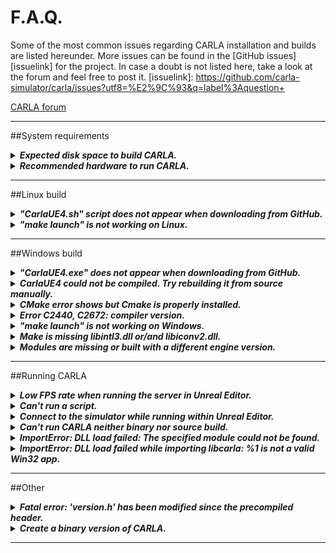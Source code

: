 <h1>F.A.Q.</h1>

Some of the most common issues regarding CARLA installation and builds are listed hereunder. More issues can be found in the [GitHub issues][issuelink] for the project. In case a doubt is not listed here, take a look at the forum and feel free to post it.
[issuelink]: https://github.com/carla-simulator/carla/issues?utf8=%E2%9C%93&q=label%3Aquestion+ 
<div class="build-buttons">
<p>
<a href="https://forum.carla.org/" target="_blank" class="btn btn-neutral" title="Go to the CARLA forum">
CARLA forum</a>
</p>
</div>

------
##System requirements
<!-- ======================================================================= -->
  <details>
    <summary><h5 style="display:inline">
    Expected disk space to build CARLA.
    </h5></summary>

  It is advised to have at least 30/50GB. Building CARLA from source requires about 25GB of disk space, not counting Unreal Engine installation, which is quite a similar size. 

  Unreal Engine on Linux requires much more disk space as it keeps all the intermediate files, take a look at [this thread](https://answers.unrealengine.com/questions/430541/linux-engine-size.html) about the matter.
  </details>

<!-- ======================================================================= -->
  <details>
    <summary><h5 style="display:inline">
    Recommended hardware to run CARLA.
    </h5></summary>

  CARLA is a very performance demanding software, at the very minimum it needs for a 4GB GPU or even better, a dedicated GPU capable of running Unreal Engine. Take a look at [Unreal Engine's recommended hardware](https://wiki.unrealengine.com/Recommended_Hardware).

  </details>

------
##Linux build
<!-- ======================================================================= -->
  <details>
    <summary><h5 style="display:inline">
    "CarlaUE4.sh" script does not appear when downloading from GitHub.
    </h5></summary>

  There is no `CarlaUE4.sh` script in the source version of CARLA. Follow the [build instructions](../how_to_build_on_linux) to build CARLA from source. To directly get the `CarlaUE4.sh` script, follow the [quick start instructions](../getting_started). 
  </details>

<!-- ======================================================================= -->
  <details>
    <summary><h5 style="display:inline">
    "make launch" is not working on Linux.
    </h5></summary>

  Many different issues can be dragged during the build installation and finally show here, so here is a list of the most likely reasons why:  

* __Run Unreal Engine 4.22:__ Something may have failed when building Unreal Engine. Try running UE editor on its own and make sure that it is the 4.22 release.
* __Download the assets:__ The server will not be able to run without the visual content, so this step is mandatory even when building CARLA for the first time. Go to the root CARLA folder and run the script to get the assets: `./Update.sh`
* __UE4_ROOT is not defined:__ The environment variable is not set. Remember to make it persistent session-wide by adding it to your `~/.bashrc` or `~/.profile`, otherwise it will need to be set for every new shell. Run `export UE4_ROOT=~/UnrealEngine_4.22` to set the variable this time. Make sure that the path leads to the UE 4.22 main folder.  
* __Check dependencies:__ Make sure that everything was installed properly during the first steps of the process. Maybe one of the commands was skipped, unsuccessful or the dependencies were not suitable for the system.
* __Delete CARLA and clone it again:__ Just in case something went wrong. Delete your version of CARLA and try cloning or downloading and extracting it again. Then follow the steps from there.   
* __Meet system requirements:__ Make sure that Ubuntu version is at least 16.04 or later. CARLA needs around 15GB of disk space and a dedicated GPU (or at least one with 4GB) to run. 

Other specific reasons for a system to show conflicts with CARLA may occur. Please, post these on the forum so the team can get to know more about them.   
  </details>

------
##Windows build

<!-- ======================================================================= -->
  <details>
    <summary><h5 style="display:inline">
    "CarlaUE4.exe" does not appear when downloading from GitHub.
    </h5></summary>

  There is no `CarlaUE4.exe` executable in the source version of CARLA. Follow the [build instructions](../how_to_build_on_windows) to build CARLA from source. To directly get the `CarlaUE4.exe`, follow the [quick start instructions](../getting_started). 
  </details>


<!-- ======================================================================= -->
  <details>
    <summary><h5 style="display:inline">
    CarlaUE4 could not be compiled. Try rebuilding it from source manually. 
    </h5></summary>

Something went wrong when trying to build CARLA. To know what happened, the build must be done using Visual Studio.  

1. Go to `carla/Unreal/CarlaUE4` and right-click the `CarlaUE4.uproject`. 
2. Click on __Generate Visual Studio project files__. 
3. Open the file generated with Visual Studio 2017. 
4. Compile the project with Visual Studio (shortcut is F7). The build will fail, but the issues found will be shown below.
  </details>

<!-- ======================================================================= -->
  <details>
    <summary><h5 style="display:inline">
    CMake error shows but Cmake is properly installed.
    </h5></summary>
	
This issue occurs when trying to use the _make_ command either to build the server or the client even though Cmake is installed with an updated version and added to the environment path. The reason is that the issue is not really related with Cmake but a conflict between Visual Studio versions.  
Completely erase Visual Studio versions from the system and leave only the Visual Studio 2017 to make sure that everything works properly.  
  </details>

<!-- ======================================================================= -->
  <details>
    <summary><h5 style="display:inline">
    Error C2440, C2672: compiler version.
    </h5></summary>
	
The build is not using the 2017 compiler due to conflict with other Visual Studio or Microsoft Compiler versions. Uninstall the other and rebuild again. If the problem still exists, it may be due to Visual Studio not being good at getting rid of itself. To completely clean Visual Studio from the computer go to `Program Files (x86)\Microsoft Visual Studio\Installer\resources\app\layout` and run `.\InstallCleanup.exe -full`. This may need admin permissions.

To keep the other version of Visual Studio edit ```%appdata%\Unreal Engine\UnrealBuildTool\BuildConfiguration.xml``` adding the following lines:

```xml
<VCProjectFileGenerator>
    <Version>VisualStudio2017</Version>
</VCProjectFileGenerator>

<WindowsPlatform>
    <Compiler>VisualStudio2017</Compiler>
</WindowsPlatform>
```
  </details>

<!-- ======================================================================= -->
  <details>
    <summary><h5 style="display:inline">
    "make launch" is not working on Windows.
    </h5></summary>

  Many different issues can be dragged during the build installation and finally show here, so here is a list of the most likely reasons why:  

* __Restart the system:__ There are many installations going in the Windows build and it would be a great idea to give the system a chance to restart and make sure that everything is updated properly. 
* __Run Unreal Engine 4.22:__ Something may have failed when building Unreal Engine. Try running UE editor on its own and make sure that it is the 4.22 release.
* __Download the assets:__ The server will not be able to run without the visual content, so this step is mandatory even when running CARLA for the first time. 
* __Visual Studio 2017:__ If there are other versions of Visual Studio installed or recently uninstalled, conflicts may arise. To completely clean Visual Studio from the computer go to `Program Files (x86)\Microsoft Visual Studio\Installer\resources\app\layout` and run `.\InstallCleanup.exe -full`.  
* __Delete CARLA and clone it again:__ Just in case something went wrong. Delete your version of CARLA and try cloning or downloading and extracting it again. Then follow the steps from there.  
* __Meet system requirements:__ CARLA needs around 30/50GB of disk space and a dedicated GPU (or at least one with 4GB) to run. 

Other specific reasons for a system to show conflicts with CARLA may occur. Please, post these on the forum so the team can get to know more about them.   
  </details>

<!-- ======================================================================= -->
  <details>
    <summary><h5 style="display:inline">
    Make is missing libintl3.dll or/and libiconv2.dll.
    </h5></summary>
	
Download the [dependencies](http://gnuwin32.sourceforge.net/downlinks/make-dep-zip.php) and extract the _bin_ content into the __make__ installation path.   
  </details>

<!-- ======================================================================= -->
  <details>
    <summary><h5 style="display:inline">
    Modules are missing or built with a different engine version.  
    </h5></summary>

This may happen, especially when building for the very first time. Just click on "Accept" to rebuild them. 
  </details>


------
##Running CARLA
<!-- ======================================================================= -->
  <details>
    <summary><h5 style="display:inline">
    Low FPS rate when running the server in Unreal Editor.
    </h5></summary>

  UE4 Editor goes to a low performance mode when out of focus. It can be disabled
  in the editor preferences. Go to "Edit->Editor Preferences->Performance" and
  disable the "Use Less CPU When in Background" option.

  </details>

<!-- ======================================================================= -->
  <details>
    <summary><h5 style="display:inline">
    Can't run a script.
    </h5></summary>
	
Some scripts have requirements that can be found in the files named __Requirements.txt__ in the same path as the script itself. Be sure to get these in order to run the script. The majority of them can simply be installed with a `pip install` command.  

Sometimes on Windows, scripts cannot run just using `script_name.py` in their directory. Try adding `python script_name.py`. 

  </details>

<!-- ======================================================================= -->

  <details>
    <summary><h5 style="display:inline">
    Connect to the simulator while running within Unreal Editor.
    </h5></summary>

  Press the "Play" button and wait until the scene is loaded. At that point, a Python client can connect to the simulator as with the standalone simulator.

  </details>

<!-- ======================================================================= -->
  <details>
    <summary><h5 style="display:inline">
   Can't run CARLA neither binary nor source build.
    </h5></summary>

  One of the most common issues is that NVIDIA drivers are outdated in the system where CARLA is intended to run. Please make sure that this is not the case. If the issue is still unresolved, take a look at the [forum](https://forum.carla.org/) and feel free to post with the specific issue. 
  </details>

<!-- ======================================================================= -->
  <details>
    <summary><h5 style="display:inline">
    ImportError: DLL load failed: The specified module could not be found.
    </h5></summary>
	
If this message appears when trying to run a script, one of the libraries needed has not been properly installed. As a work around, go to: `carla\Build\zlib-source\build`  
Copy the file named `zlib.dll` in the directory of the script. 
  </details>

<!-- ======================================================================= -->
  <details>
    <summary><h5 style="display:inline">
    ImportError: DLL load failed while importing libcarla: %1 is not a valid Win32 app. 
    </h5></summary>
	
A 32-bit Python version is creating conflicts when trying to run a script. Uninstall it and leave only the Python3 x64 required. 
  </details>

------
##Other
<!-- ======================================================================= -->
  <details>
    <summary><h5 style="display:inline">
    Fatal error: 'version.h' has been modified since the precompiled header.
    </h5></summary>

  This happens from time to time due to Linux updates. There is a special target in the Makefile for this issue. It takes a long time but fixes the issue:

      $ make hard-clean
      $ make CarlaUE4Editor

  </details>

<!-- ======================================================================= -->
  <details>
    <summary><h5 style="display:inline">
    Create a binary version of CARLA.
    </h5></summary>

  In Linux, the recommended way is to run `make package` in the project folder. This method makes a packaged version of the project, including the Python API modules. This is the method used to make a release of CARLA for Linux.

  Alternatively, it is possible to compile a binary version of CARLA within Unreal Editor.
 Open the CarlaUE4 project, go to the menu "File -> Package Project", and select a platform. This takes a while, but it should generate a packaged version of CARLA to execute without Unreal Editor. 
  </details>

----

